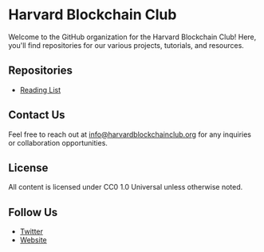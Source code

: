 # Harvard Blockchain Club

Welcome to the GitHub organization for the Harvard Blockchain Club! Here, you'll find repositories for our various projects, tutorials, and resources.

## Repositories

- [Reading List](https://github.com/HarvardBlockchain/Reading-List)

## Contact Us

Feel free to reach out at [info@harvardblockchainclub.org](mailto:info@harvardblockchainclub.org) for any inquiries or collaboration opportunities.

## License

All content is licensed under CC0 1.0 Universal unless otherwise noted.

## Follow Us

- [Twitter](https://twitter.com/harvard_crypto)
- [Website](https://www.harvardblockchain.xyz/)
